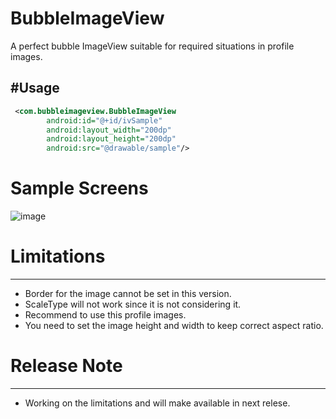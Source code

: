 # BubbleImageView
A perfect bubble ImageView suitable for required situations in profile images. 


#Usage
-----
```xml
 <com.bubbleimageview.BubbleImageView
        android:id="@+id/ivSample"
        android:layout_width="200dp"
        android:layout_height="200dp"
        android:src="@drawable/sample"/>
```
# Sample Screens

![image](https://github.com/Livinlawrence/BubbleImageView/master/screen_shot_1.png)

# Limitations
-----------
* Border for the image cannot be set in this version.
* ScaleType will not work since it is not considering it.
* Recommend to use this profile images. 
* You need to set the image height and width to keep correct aspect ratio.

# Release Note 
-----------
* Working on the limitations and will make available in next relese.

